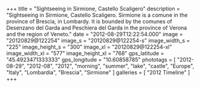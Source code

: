 +++
title = "Sightseeing in Sirmione, Castello Scaligero"
description = "Sightseeing in Sirmione, Castello Scaligero. Sirmione is a comune in the province of Brescia, in Lombardy. It is bounded by the comunes of Desenzano del Garda and Peschiera del Garda in the province of Verona and the region of Veneto."
date = "2012-08-29T12:22:54.000"
image = "20120829@122254"
image_s = "20120829@122254-s"
image_width_s = "225"
image_height_s = "300"
image_xl = "20120829@122254-xl"
image_width_xl = "577"
image_height_xl = "768"
gps_latitude = "45.4923471333333"
gps_longitude = "10.60858785"
phototags = [ "2012-08-29", "2012-08", "2012", "morning", "summer", "lake", "castle", "Europe", "Italy", "Lombardia", "Brescia", "Sirmione" ]
galleries = [ "2012 Timeline" ]
+++
